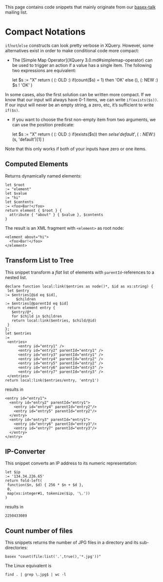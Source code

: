  


 
This page contains code snippets that mainly originate from our [basex-talk](https://mailman.uni-konstanz.de/mailman/listinfo/basex-talk) mailing list. 

 
# Compact Notations 

`if`/`not`/`else` constructs can look pretty verbose in XQuery. However, some alternatives exist in order to make conditional code more compact: 

 * The [Simple Map Operator](XQuery 3.0.md#simplemap-operator) can be used to trigger an action if a value has a single item. The following two expressions are equivalent: 

    let $s
    := "X" return (
      (: OLD
    :) if(count($s) = 1) then 'OK' else (),
      (: NEW
    :) $s
    ! 'OK'
    )


In some cases, also the first solution can be written more compact. If we know that our input will always have 0-1 items, we can write `if(exists($s))`. If our input will never be an empty string, a zero, etc, it’s sufficient to write `if($s)`. 

 * If you want to choose the first non-empty item from two arguments, we can use the position predicate: 

    let $s
    := "X" return (
      (: OLD
    :) if(exists($s)) then $s else 'default',
      (: NEW
    :) ($s, 'default')[1]
    )


Note that this only works if both of your inputs have zero or one items. 


## Computed Elements 

Returns dynamically named elements: 


    let $root
    := "element"
    let $value
    := "hi"
    let $contents
    := <foo>Bar!</foo>
    return element { $root } {
      attribute { "about" } { $value }, $contents
    }


The result is an XML fragment with `<element>` as root node: 


    <element about="hi">
      <foo>Bar!</foo>
    </element>


## Transform List to Tree 

This snippet transform a _flat_ list of elements with `parentId`-references to a nested list. 


    declare function local:link($entries as node()*, $id as xs:string) {
     let $entry   
    := $entries[@id eq $id],
         $children
    := $entries[@parentId eq $id]
     return element entry {
       $entry/@*,
       for $child in $children
       return local:link($entries, $child/@id)
     }
    };
    let $entries
    :=
     <entries>
    	  <entry id="entry1" />
    	  <entry id="entry2" parentId="entry1" />
    	  <entry id="entry3" parentId="entry1" />
    	  <entry id="entry4" parentId="entry2" />
    	  <entry id="entry5" parentId="entry2" />
    	  <entry id="entry6" parentId="entry3" />
    	  <entry id="entry7" parentId="entry3" />
     </entries>
    return local:link($entries/entry, 'entry1')


results in 


    <entry id="entry1">
      <entry id="entry2" parentId="entry1">
        <entry id="entry4" parentId="entry2"/>
        <entry id="entry5" parentId="entry2"/>
      </entry>
      <entry id="entry3" parentId="entry1">
        <entry id="entry6" parentId="entry3"/>
        <entry id="entry7" parentId="entry3"/>
      </entry>
    </entry>


## IP-Converter 

This snippet converts an IP address to its numeric representation: 


    let $ip
    := '134.34.226.65'
    return fold-left(
     function($n, $d) { 256 * $n + $d },
     0,
     map(xs:integer#1, tokenize($ip, '\.'))
    )


results in 


    2250433089


## Count number of files 

This snippets returns the number of JPG files in a directory and its sub-directories: 


    basex "count(file:list('.',true(),'*.jpg'))"


The Linux equivalent is 


    find . | grep \.jpg$ | wc -l

